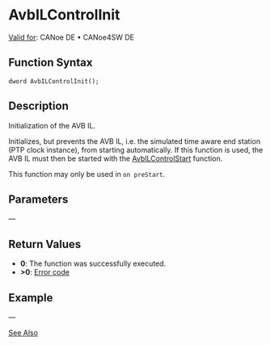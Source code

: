 # AvbILControlInit

[Valid for](../../../../Shared/FeatureAvailability.md): CANoe DE • CANoe4SW DE

## Function Syntax

```plaintext
dword AvbILControlInit();
```

## Description

Initialization of the AVB IL.

Initializes, but prevents the AVB IL, i.e. the simulated time aware end station (PTP clock instance), from starting automatically. If this function is used, the AVB IL must then be started with the [AvbILControlStart](CAPLfunctionAvbILControlStart.md) function.

This function may only be used in `on preStart`.

## Parameters

—

## Return Values

- **0**: The function was successfully executed.
- **>0**: [Error code](../CAPLfunctionsAVBILErrorCode.md)

## Example

—

[See Also](javascript:void(0);)
